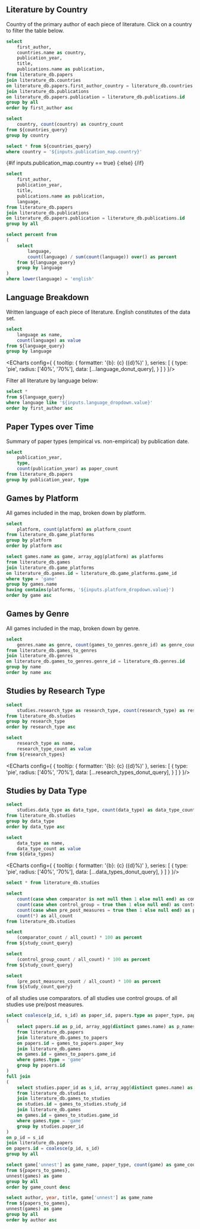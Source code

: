 ## Literature by Country

Country of the primary author of each piece of literature. Click on a country to filter the table below.

```sql countries_query
select
    first_author,
    countries.name as country,
    publication_year,
    title,
    publications.name as publication,
from literature_db.papers
join literature_db.countries
on literature_db.papers.first_author_country = literature_db.countries.id
join literature_db.publications
on literature_db.papers.publication = literature_db.publications.id
group by all
order by first_author asc
```

```sql countries_count
select
    country, count(country) as country_count
from ${countries_query}
group by country
```

<AreaMap
    data={countries_count}
    areaCol=country
    geoJsonUrl='https://d2ad6b4ur7yvpq.cloudfront.net/naturalearth-3.3.0/ne_110m_admin_0_countries.geojson'
    geoId=name
    value=country_count
    startingZoom=4
    height=420
    name=publication_map
/>

```sql filtered_countries_query
select * from ${countries_query}
where country = '${inputs.publication_map.country}'
```

{#if inputs.publication_map.country == true}
    <DataTable data={countries_query}>
        <Column id=first_author />
        <Column id=country />
        <Column id=publication_year fmt=id />
        <Column id=title />
        <Column id=publication />
        <Column id=language />
    </DataTable>
{:else}
    <DataTable data={filtered_countries_query}>
        <Column id=first_author />
        <Column id=country />
        <Column id=publication_year fmt=id />
        <Column id=title />
        <Column id=publication />
        <Column id=language />
    </DataTable>
{/if}

```sql language_query
select 
    first_author, 
    publication_year, 
    title, 
    publications.name as publication,
    language,
from literature_db.papers
join literature_db.publications
on literature_db.papers.publication = literature_db.publications.id
group by all
```

```sql language_percentage_query
select percent from
(
    select 
        language, 
        count(language) / sum(count(language)) over() as percent
    from ${language_query}
    group by language
)
where lower(language) = 'english'
```

## Language Breakdown
Written language of each piece of literature. English constitutes __<Value data={language_percentage_query} column=percent fmt=pct0 />__ of the data set.

```sql language_donut_query
select
    language as name,
    count(language) as value
from ${language_query}
group by language
```

<ECharts config={
    {
        tooltip: {
            formatter: '{b}: {c} ({d}%)'
        },
        series: [
            {
                type: 'pie',
                radius: ['40%', '70%'],
                data: [...language_donut_query],
            }
        ]
    }
}/>

Filter all literature by language below:

<Dropdown
    data={language_query}
    name=language_dropdown
    value=language
    title="Language"
/>

```sql filtered_language_query
select *
from ${language_query}
where language like '${inputs.language_dropdown.value}'
order by first_author asc
```

<DataTable data={filtered_language_query}>
    <Column id=first_author />
    <Column id=publication_year fmt=id />
    <Column id=title />
    <Column id=publication />
    <Column id=language />
</DataTable>

## Paper Types over Time

Summary of paper types (empirical vs. non-empirical) by publication date.

```sql paper_types_query
select 
    publication_year,
    type,
    count(publication_year) as paper_count
from literature_db.papers
group by publication_year, type
```

<BarChart
    data={paper_types_query}
    x=publication_year
    y=paper_count
    series=type
    xFmt=id
/>

## Games by Platform

All games included in the map, broken down by platform.

```sql platforms_query
select
    platform, count(platform) as platform_count
from literature_db.game_platforms
group by platform
order by platform asc
```

<BarChart
    data={platforms_query}
    x=platform
    y=platform_count
    sort=false
/>

<Dropdown
    data={platforms_query}
    name=platform_dropdown
    value=platform
    title="Platform"
    order="platform asc"
/>

```sql games_by_platform_query
select games.name as game, array_agg(platform) as platforms
from literature_db.games
join literature_db.game_platforms
on literature_db.games.id = literature_db.game_platforms.game_id
where type = 'game'
group by games.name
having contains(platforms, '${inputs.platform_dropdown.value}')
order by game asc
```

<DataTable data={games_by_platform_query}>
    <Column id=game />
    <Column id=platforms />
</DataTable>

## Games by Genre

All games included in the map, broken down by genre.

```sql genres_query
select
    genres.name as genre, count(games_to_genres.genre_id) as genre_count
from literature_db.games_to_genres
join literature_db.genres
on literature_db.games_to_genres.genre_id = literature_db.genres.id
group by name 
order by name asc
```

<BarChart
    data={genres_query}
    x=genre
    y=genre_count
    sort=false
/>

## Studies by Research Type

```sql research_types
select
    studies.research_type as research_type, count(research_type) as research_type_count
from literature_db.studies
group by research_type
order by research_type asc
```

```sql research_types_donut_query
select
    research_type as name,
    research_type_count as value
from ${research_types}
```

<ECharts config={
    {
        tooltip: {
            formatter: '{b}: {c} ({d}%)'
        },
        series: [
            {
                type: 'pie',
                radius: ['40%', '70%'],
                data: [...research_types_donut_query],
            }
        ]
    }
}/>

## Studies by Data Type

```sql data_types
select
    studies.data_type as data_type, count(data_type) as data_type_count
from literature_db.studies
group by data_type
order by data_type asc
```


```sql data_types_donut_query
select
    data_type as name,
    data_type_count as value
from ${data_types}
```

<ECharts config={
    {
        tooltip: {
            formatter: '{b}: {c} ({d}%)'
        },
        series: [
            {
                type: 'pie',
                radius: ['40%', '70%'],
                data: [...data_types_donut_query],
            }
        ]
    }
}/>

```sql studies
select * from literature_db.studies
```

```sql study_count_query
select 
    count(case when comparator is not null then 1 else null end) as comparator_count,
    count(case when control_group = true then 1 else null end) as control_group_count,
    count(case when pre_post_measures = true then 1 else null end) as pre_post_measures_count,
    count(*) as all_count
from literature_db.studies
```

```sql comparator_percent_query
select 
    (comparator_count / all_count) * 100 as percent
from ${study_count_query}
```

```sql control_group_percent_query
select
    (control_group_count / all_count) * 100 as percent
from ${study_count_query}
```

```sql pre_post_measures_percent_query
select
    (pre_post_measures_count / all_count) * 100 as percent
from ${study_count_query}
```

__<Value data={comparator_percent_query} column=percent fmt=pct0 />__ of all studies use comparators. __<Value data={control_group_percent_query} column=percent fmt=pct0 />__ of all studies use control groups. __<Value data={pre_post_measures_percent_query} column=percent fmt=pct0 />__ of all studies use pre/post measures.

<!-- All games associated with a given paper (whether by paper or studies), deduplicated -->
```sql papers_to_games
select coalesce(p_id, s_id) as paper_id, papers.type as paper_type, papers.first_author as author, papers.publication_year as year, papers.title as title, array_distinct(array_concat(p_names, s_names)) as games from
(
    select papers.id as p_id, array_agg(distinct games.name) as p_names
    from literature_db.papers
    join literature_db.games_to_papers
    on papers.id = games_to_papers.paper_key
    join literature_db.games
    on games.id = games_to_papers.game_id
    where games.type = 'game'
    group by papers.id
)
full join
(
    select studies.paper_id as s_id, array_agg(distinct games.name) as s_names
    from literature_db.studies
    join literature_db.games_to_studies
    on studies.id = games_to_studies.study_id
    join literature_db.games
    on games.id = games_to_studies.game_id
    where games.type = 'game'
    group by studies.paper_id
)
on p_id = s_id
join literature_db.papers
on papers.id = coalesce(p_id, s_id)
group by all
```

```sql game_counts
select game['unnest'] as game_name, paper_type, count(game) as game_count
from ${papers_to_games},
unnest(games) as game
group by all
order by game_count desc
```

```sql game_paper_details
select author, year, title, game['unnest'] as game_name
from ${papers_to_games},
unnest(games) as game
group by all
order by author asc
```

<BarChart
    data={game_counts}
    x=game_name
    y=game_count
    series=paper_type
    xFmt=id
    swapXY=true
/>

<DataTable data={game_paper_details} search=true rows=25>
    <Column id=game_name />
    <Column id=author />
    <Column id=year />
    <Column id=title />
</DataTable>
